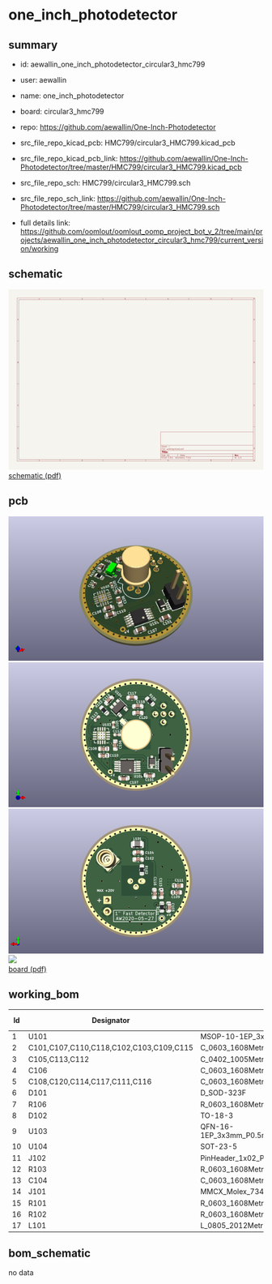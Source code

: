 # one_inch_photodetector
 
## summary 
* id: aewallin_one_inch_photodetector_circular3_hmc799
* user: aewallin
* name: one_inch_photodetector
* board: circular3_hmc799
* repo: https://github.com/aewallin/One-Inch-Photodetector
* src_file_repo_kicad_pcb: HMC799/circular3_HMC799.kicad_pcb
* src_file_repo_kicad_pcb_link: https://github.com/aewallin/One-Inch-Photodetector/tree/master/HMC799/circular3_HMC799.kicad_pcb


* src_file_repo_sch: HMC799/circular3_HMC799.sch
* src_file_repo_sch_link: https://github.com/aewallin/One-Inch-Photodetector/tree/master/HMC799/circular3_HMC799.sch
* full details link: https://github.com/oomlout/oomlout_oomp_project_bot_v_2/tree/main/projects/aewallin_one_inch_photodetector_circular3_hmc799/current_version/working  

## schematic  
![](working_schematic_600.png)  
[schematic (pdf)](working_schematic.pdf) 






















## pcb  
![](working_3d_600.png) 
![](working_3d_front_600.png)  
![](working_3d_back_600.png)  
![](working_600.png)  
[board (pdf)](working.pdf)  

## working_bom
| Id | Designator | Footprint | Quantity | Designation | Supplier and ref |  | None | 
| --- | --- | --- | --- | --- | --- | --- | --- | 
| 1 | U101 | MSOP-10-1EP_3x3mm_P0.5mm_EP1.68x1.88mm | 1 | LT3042xMSE |  |  | [''] | 
| 2 | C101,C107,C110,C118,C102,C103,C109,C115 | C_0603_1608Metric | 8 | 4u7 |  |  | [''] | 
| 3 | C105,C113,C112 | C_0402_1005Metric | 3 | 22n |  |  | [''] | 
| 4 | C106 | C_0603_1608Metric | 1 | 10u |  |  | [''] | 
| 5 | C108,C120,C114,C117,C111,C116 | C_0603_1608Metric | 6 | 100n |  |  | [''] | 
| 6 | D101 | D_SOD-323F | 1 | D |  |  | [''] | 
| 7 | R106 | R_0603_1608Metric | 1 | 49R9 |  |  | [''] | 
| 8 | D102 | TO-18-3 | 1 | S5973 |  |  | [''] | 
| 9 | U103 | QFN-16-1EP_3x3mm_P0.5mm_EP1.75x1.75mm_ThermalVias9 | 1 | HMC799LP3E |  |  | [''] | 
| 10 | U104 | SOT-23-5 | 1 | BUF602xDBV |  |  | [''] | 
| 11 | J102 | PinHeader_1x02_P2.54mm_Vertical | 1 | Conn_01x02 |  |  | [''] | 
| 12 | R103 | R_0603_1608Metric | 1 | 2k |  |  | [''] | 
| 13 | C104 | C_0603_1608Metric | 1 | 10n |  |  | [''] | 
| 14 | J101 | MMCX_Molex_73415-1471_Vertical | 1 | Conn_Coaxial |  |  | [''] | 
| 15 | R101 | R_0603_1608Metric | 1 | 51k |  |  | [''] | 
| 16 | R102 | R_0603_1608Metric | 1 | 10k |  |  | [''] | 
| 17 | L101 | L_0805_2012Metric | 1 | L |  |  | [''] | 


## bom_schematic
no data


